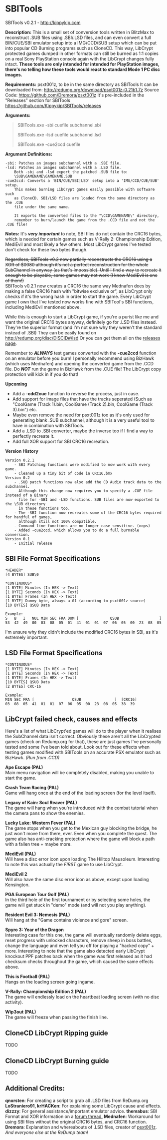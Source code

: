 

# SBITools
SBITools v0.2.1 - http://kippykip.com

**Description:**
   This is a small set of conversion tools written in BlitzMax to reconstruct .SUB files using .SBI/.LSD files, and can even convert a full BIN/CUE/SBI emulator setup into a IMG/CCD/SUB setup which can be put into popular CD Burning programs such as CloneCD.
   This way, LibCrypt protected games dumped in other formats can still be burned as 1:1 copies on a real Sony PlayStation console again with the LibCrypt changes fully intact.
   **These tools are only intended for intended for PlayStation images, there's no telling how these tools would react to standard Mode 1 PC disc images.**

**Requirements:**
   psxt001z, to be in the same directory as SBITools
   It can be downloaded from: http://redump.org/download/psxt001z-0.21b1.7z
   Source Code: https://github.com/Dremora/psxt001z
   It's pre-included in the "Releases" section for SBITools
   https://github.com/Kippykip/SBITools/releases

**Arguments:**
> SBITools.exe -sbi cuefile subchannel.sbi
> 
> SBITools.exe -lsd cuefile subchannel.lsd
> 
> SBITools.exe -cue2ccd cuefile

**Argument Definitions:**

    -sbi: Patches an images subchannel with a .SBI file.
    -lsd: Patches an images subchannel with a .LSD file.
	    Both -sbi and -lsd export the patched .SUB file to:
	    \SUB\GAMENAME\GAMENAME.SUB
    -cue2ccd: Converts a 'BIN/CUE/SBI|LSD' setup into a 'IMG/CCD/CUE/SUB' setup.
	    This makes burning LibCrypt games easily possible with software such
	    as CloneCD. SBI/LSD files are loaded from the same directory as the .CUE
		file under the same name.
		
	    It exports the converted files to the "\CCD\GAMENAME\" directory, 
	    remember to burn/launch the game from the .CCD file and not the .CUE file!

**Notes:** 
   It's ***very important*** to note, SBI files do not contain the CRC16 bytes, which is needed for certain games such as V-Rally 2: Championship Edition, MediEvil and most likely a few others. Most LibCrypt games I've tested don't check for these two bytes though.  
   
   ~~Regardless, SBITools v0.2 now partially reconstructs the CRC16 using a XOR of $0080 although it's not a perfect reconstruction for the whole SubChannel in anyway (as that's impossible). 
   Until I find a way to recreate it enough to be playable, some games may not work (I know MediEvil is one of them!)~~  
   SBITools v0.2.1 now creates a CRC16 the same way Mednafen does by making a false CRC16 hash with "bitwise exclusive or", as LibCrypt only checks if it's the wrong hash in order to start the game. Every LibCrypt game I own that I've tested now works fine with SBITool's SBI functions, including MediEvil mentioned above.

While this is enough to start a LibCrypt game, if you're a purist like me and want the original CRC16 bytes anyway, definitely go for .LSD files instead. They're the superior format (and I'm not sure why they weren't the standard instead of .SBI)
They can be easily found on http://redump.org/disc/DISCID#/lsd
Or you can get them all on the [releases page](https://github.com/Kippykip/SBITools/releases).

   Remember to ***ALWAYS*** test games converted with the **-cue2ccd** function on an emulator before you burn! I personally recommend using BizHawk (which uses Mednafen) and opening the converted game from the .CCD file. 
   Do ***NOT*** run the game in BizHawk from the .CUE file! The LibCrypt copy protection will kick in if you do that!
   
**Upcoming**
 - Add a -**cdd2cue** function to reverse the process, just in case.
 - Add support for image files that have the tracks seperated (Such as "CoolGame (Track 1).bin, CoolGame (Track 2).bin, CoolGame (Track 3).bin") etc.
 - Maybe even remove the need for psxt001z too as it's only used for
   generating blank .SUB subchannel, although it is a very useful tool to have in combination with SBITools.
 - Add a .LSD to .SBI converter, maybe the inverse too if I find a way to perfectly recreate it.
 - Add full XOR support for SBI CRC16 recreation.

**Version History**

    Version 0.2.1
        - SBI Patching functions were modified to now work with every game.
        - Cleaned up a tiny bit of code in CRC16.bmx
    Version 0.2
	    - .SUB patch functions now also add the CD Audio track data to the subchannel. 
		  Although this change now requires you to specify a .CUE file instead of a Binary 
		  file for -SBI and -LSD functions. SUB files are now exported to the \SUB directory
		  in these functions too.
		- The -SBI function now recreates some of the CRC16 bytes required for handful of games,
		  although still not 100% compatible.
		- Command line functions are no longer case sensitive. (oops)
		- Added -cue2ccd, which allows you to do a full burnable conversion.
    Version 0.1
	    - Initial release
## SBI File Format Specifications

    *HEADER*
    [4 BYTES] SUB\0
    
    *CONTINUOUS*
    [1 BYTE] Minutes (In HEX -> Text)
    [1 BYTE] Seconds (In HEX -> Text)
    [1 BYTE] Frames (In HEX -> Text)
    [1 BYTE] Dummy byte, always a 01 (according to psxt001z source)
    [10 BYTES] QSUB Data
    
    Example:
    S   B   I   NUL MIN SEC FRA DUM [              QSUB                  ]
    53  42  49  00  03  08  05  01  41  01  01  07  06  05  00  23  08  05
I'm unsure why they didn't include the modified CRC16 bytes in SBI, as it's extremely important.
## LSD File Format Specifications

    *CONTINUOUS*
    [1 BYTE] Minutes (In HEX -> Text)
    [1 BYTE] Seconds (In HEX -> Text)
    [1 BYTE] Frames (In HEX -> Text)
    [10 BYTES] QSUB Data
    [2 BYTES] CRC-16
    
    Example:
    MIN SEC FRA [                 QSUB               ]  [CRC16]
    03  08  05  41  01  01  07  06  05  00  23  08  05  38  39
    
## LibCrypt failed check, causes and effects
Here's a list of what LibCrypt'ed games will do to the player when it realises the SubChannel data isn't correct. Obviously these aren't all the LibCrypted games (check on Redump.org for that), these are just games I've personally tested and some I've been told about.
Look out for these effects when testing games modified with SBITools on an accurate PSX emulator such as BizHawk. *(Run from .CCD)*

**Ape Escape (PAL)**\
Main menu navigation will be completely disabled, making you unable to start the game.

**Crash Team Racing (PAL)**\
Game will hang once at the end of the loading screen (for the level itself).

**Legacy of Kain: Soul Reaver (PAL)**\
The game will hang when you're introduced with the combat tutorial when the camera pans to show the enemies.

**Lucky Luke: Western Fever (PAL)**\
The game stops when you get to the Mexican guy blocking the bridge, he just won't move from there, ever. Even when you complete the quest.
The game also has anti-cracking protection where the game will block a path with a fallen tree + maybe more.

**MediEvil (PAL)**\
Will have a disc error icon upon loading The Hilltop Mausoleum. Interesting to note this was actually the *FIRST* game to use LibCrypt.

**MediEvil 2**\
Will also have the same disc error icon as above, except upon loading Kensington.

**PGA European Tour Golf (PAL)**\
In the third hole of the first tournament or by selecting some holes, the game will get stuck in "demo" mode (and will not you play anything).

**Resident Evil 3: Nemesis (PAL)**\
Will hang at the "Game contains violence and gore" screen.

**Spyro 3: Year of the Dragon**\
Interesting case for this one, the game will eventually randomly delete eggs, reset progress with unlocked characters, remove sheep in boss battles, change the language and even tell you off for playing a "hacked copy" + more.
Interesting to note that the game also detected early LibCrypt knockout PPF patches back when the game was first released as it had checksum checks throughout the game, which caused the same effects above.

**This is Football (PAL)**\
Hangs on the loading screen going ingame.

**V-Rally: Championship Edition 2 (PAL)**\
The game will endlessly load on the heartbeat loading screen (with no disc activity).

**Wip3out (PAL)**\
The game will freeze when passing the finish line.

## CloneCD LibCrypt Ripping guide
TODO
## CloneCD LibCrypt Burning guide
TODO
## Additional Credits:
**qnorsten**: For creating a script to grab all .LSD files from ReDump.org
**LoStraniero91, krHACKen**: For explaining some LibCrypt cause and effects.
**dizzzy**: For general assistance/important emulator advice.
**themabus**: SBI Format and XOR information on a [forum thread.](http://forum.redump.org/post/17317/#p17317)
**Mednafen**: Workaround for using SBI files without the original CRC16 bytes, and CRC16 function.
**Dremora**: Explanation and whereabouts of .LSD files, creator of [psxt001z](https://github.com/Dremora/psxt001z/).
*And everyone else at the ReDump team!*
